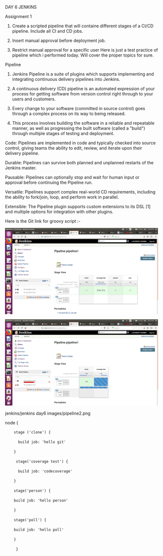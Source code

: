 DAY 6 JENKINS

Assignment 1

1. Create a scripted pipeline that will containe different stages of a CI/CD pipeline. Include all CI and CD jobs. 

2. Insert manual approval before deployment job. 

3. Restrict manual approval for a specific user Here is just a test practice of pipeline which i performed today. Will cover the proper topics for sure.

Pipeline

1. Jenkins Pipeline is a suite of plugins which supports implementing and integrating continuous delivery pipelines into Jenkins.

2. A continuous delivery (CD) pipeline is an automated expression of your process for getting software from version control right through to your users and customers.

3. Every change to your software (committed in source control) goes through a complex process on its way to being released.

4. This process involves building the software in a reliable and repeatable manner, as well as progressing the built software (called a "build") through multiple stages of testing and deployment.

Code: Pipelines are implemented in code and typically checked into source control, giving teams the ability to edit, review, and iterate upon their delivery pipeline.

Durable: Pipelines can survive both planned and unplanned restarts of the Jenkins master.

Pausable: Pipelines can optionally stop and wait for human input or approval before continuing the Pipeline run.

Versatile: Pipelines support complex real-world CD requirements, including the ability to fork/join, loop, and perform work in parallel.

Extensible: The Pipeline plugin supports custom extensions to its DSL [1] and multiple options for integration with other plugins.


Here is the Git link for groovy script :-

![Job DSL Plugin](https://github.com/lovedeepsh/jenkins/blob/master/jenkins%20day6%20images/pipeline.png)

![Job DSL Plugin](https://github.com/lovedeepsh/jenkins/blob/master/jenkins%20day6%20images/pipeline2.png)


 jenkins/jenkins day6 images/pipeline2.png 

node {
        
        stage ('clone') {
          
          build job: 'hello git'
        
        }
        
         stage('coverage test') {
        
          build job: 'codecoverage'
        
        }
        
        stage('person') {
        
        build job: 'hello person'
      
        }
      
        stage('poll') {
      
        build job: 'hello poll'

        }

         }


